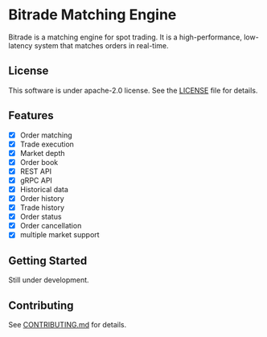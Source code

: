 # Bitrade Matching Engine

Bitrade is a matching engine for spot trading. It is a high-performance, low-latency system that matches orders in real-time.

## License

This software is under apache-2.0 license. See the [LICENSE](LICENSE) file for details.

## Features

- [x] Order matching
- [x] Trade execution
- [x] Market depth
- [x] Order book
- [x] REST API
- [x] gRPC API
- [x] Historical data
- [x] Order history
- [x] Trade history
- [x] Order status
- [x] Order cancellation
- [x] multiple market support

## Getting Started

Still under development.

## Contributing

See [CONTRIBUTING.md](CONTRIBUTING.md) for details.

